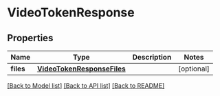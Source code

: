 # VideoTokenResponse

## Properties
Name | Type | Description | Notes
------------ | ------------- | ------------- | -------------
**files** | [**VideoTokenResponseFiles**](VideoTokenResponseFiles.md) |  | [optional] 

[[Back to Model list]](../README.md#documentation-for-models) [[Back to API list]](../README.md#documentation-for-api-endpoints) [[Back to README]](../README.md)


